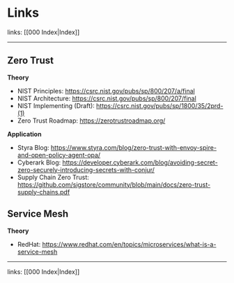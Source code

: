 # Links

links: [[000 Index|Index]]

---

## Zero Trust

**Theory**

- NIST Principles: https://csrc.nist.gov/pubs/sp/800/207/a/final
- NIST Architecture: https://csrc.nist.gov/pubs/sp/800/207/final
- NIST Implementing (Draft): https://csrc.nist.gov/pubs/sp/1800/35/2prd-(1)
- Zero Trust Roadmap: https://zerotrustroadmap.org/

**Application**

- Styra Blog: https://www.styra.com/blog/zero-trust-with-envoy-spire-and-open-policy-agent-opa/
- Cyberark Blog:  https://developer.cyberark.com/blog/avoiding-secret-zero-securely-introducing-secrets-with-conjur/
- Supply Chain Zero Trust: https://github.com/sigstore/community/blob/main/docs/zero-trust-supply-chains.pdf
## Service Mesh

**Theory**

- RedHat: https://www.redhat.com/en/topics/microservices/what-is-a-service-mesh

---
links: [[000 Index|Index]]